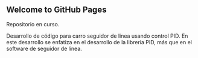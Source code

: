 ## Welcome to GitHub Pages

Repositorio en curso.

Desarrollo de código para carro seguidor de linea usando control PID.
En este desarrollo se enfatiza en el desarrollo de la libreria PID, más que en el software de seguidor de linea.
